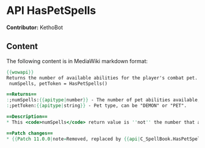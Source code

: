 # API HasPetSpells

**Contributor:** KethoBot

## Content

The following content is in MediaWiki markdown format:

```mediawiki
{{wowapi}}
Returns the number of available abilities for the player's combat pet.
 numSpells, petToken = HasPetSpells()

==Returns==
:;numSpells:{{apitype|number}} - The number of pet abilities available, or nil if you do not have a pet with a spell book.
:;petToken:{{apitype|string}} - Pet type, can be "DEMON" or "PET".

==Description==
* This <code>numSpells</code> return value is ''not'' the number that are on the pet bar, but the number of entries in the pet's spell book.

==Patch changes==
* {{Patch 11.0.0|note=Removed, replaced by {{api|C_SpellBook.HasPetSpells}}.}}
```